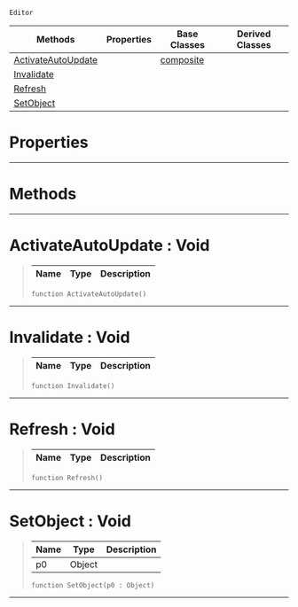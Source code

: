  `Editor`

|Methods|Properties|Base Classes|Derived Classes|
|---|---|---|---|
|[ ActivateAutoUpdate](https://github.com/ArendDanielek/ZeroDocsTest/blob/master/code_reference/class_reference/propertyview.markdown#activateautoupdate-void)| |[composite](https://github.com/ArendDanielek/ZeroDocsTest/blob/master/code_reference/class_reference/composite.markdown)| |
|[ Invalidate](https://github.com/ArendDanielek/ZeroDocsTest/blob/master/code_reference/class_reference/propertyview.markdown#invalidate-void)| | | |
|[ Refresh](https://github.com/ArendDanielek/ZeroDocsTest/blob/master/code_reference/class_reference/propertyview.markdown#refresh-void)| | | |
|[ SetObject](https://github.com/ArendDanielek/ZeroDocsTest/blob/master/code_reference/class_reference/propertyview.markdown#setobject-void)| | | |


 #  Properties


---  
 #  Methods


---  
 #  ActivateAutoUpdate : Void

> 
> |Name|Type|Description|
> |---|---|---|
> ``` lang=cpp, name=Zilch
> function ActivateAutoUpdate()
> ``` 


---  
 #  Invalidate : Void

> 
> |Name|Type|Description|
> |---|---|---|
> ``` lang=cpp, name=Zilch
> function Invalidate()
> ``` 


---  
 #  Refresh : Void

> 
> |Name|Type|Description|
> |---|---|---|
> ``` lang=cpp, name=Zilch
> function Refresh()
> ``` 


---  
 #  SetObject : Void

> 
> |Name|Type|Description|
> |---|---|---|
> |p0|Object| |
> ``` lang=cpp, name=Zilch
> function SetObject(p0 : Object)
> ``` 


---  
 
  
  
  
  
  
  
  

 